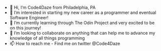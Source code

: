 - 👋 Hi, I’m Code4Daze from Philadelphia, PA
- 👀 I’m interested in starting my new career as a programmer and eventual Software Engineer!
- 🌱 I’m currently learning through The Odin Project and very excited to be on this journey!
- 💞️ I’m looking to collaborate on anything that can help me to advance my knowledge of all things programming
- 📫 How to reach me - Find me on twitter @Code4Daze

<!---
Daze-bot/Daze-bot is a ✨ special ✨ repository because its `README.md` (this file) appears on your GitHub profile.
You can click the Preview link to take a look at your changes.
--->
